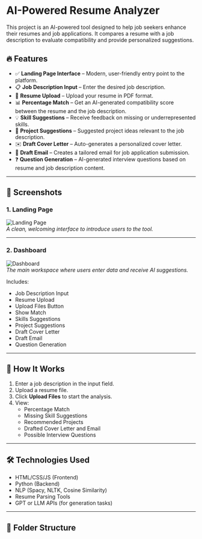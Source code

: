 # AI-Powered Resume Analyzer

This project is an AI-powered tool designed to help job seekers enhance their resumes and job applications. It compares a resume with a job description to evaluate compatibility and provide personalized suggestions.

## 🔥 Features

- ✅ **Landing Page Interface** – Modern, user-friendly entry point to the platform.
- 📋 **Job Description Input** – Enter the desired job description.
- 📄 **Resume Upload** – Upload your resume in PDF format.
- 📊 **Percentage Match** – Get an AI-generated compatibility score between the resume and the job description.
- 💡 **Skill Suggestions** – Receive feedback on missing or underrepresented skills.
- 🧠 **Project Suggestions** – Suggested project ideas relevant to the job description.
- ✉️ **Draft Cover Letter** – Auto-generates a personalized cover letter.
- 📧 **Draft Email** – Creates a tailored email for job application submission.
- ❓ **Question Generation** – AI-generated interview questions based on resume and job description content.

---

## 📸 Screenshots

### 1. Landing Page

![Landing Page]((https://github.com/anonhossain/cv_tutor/blob/main/screenshot/Landing%20Page.png))  
_A clean, welcoming interface to introduce users to the tool._

---

### 2. Dashboard

![Dashboard](SS2.png)  
_The main workspace where users enter data and receive AI suggestions._

Includes:
- Job Description Input
- Resume Upload
- Upload Files Button
- Show Match
- Skills Suggestions
- Project Suggestions
- Draft Cover Letter
- Draft Email
- Question Generation

---

## 🚀 How It Works

1. Enter a job description in the input field.
2. Upload a resume file.
3. Click **Upload Files** to start the analysis.
4. View:
   - Percentage Match
   - Missing Skill Suggestions
   - Recommended Projects
   - Drafted Cover Letter and Email
   - Possible Interview Questions

---

## 🛠️ Technologies Used

- HTML/CSS/JS (Frontend)
- Python (Backend)
- NLP (Spacy, NLTK, Cosine Similarity)
- Resume Parsing Tools
- GPT or LLM APIs (for generation tasks)

---

## 📂 Folder Structure

